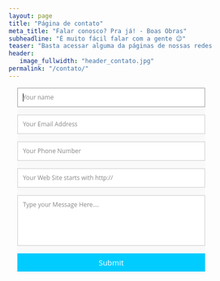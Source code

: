 ```yaml
---
layout: page
title: "Página de contato"
meta_title: "Falar conosco? Pra já! - Boas Obras"
subheadline: "É muito fácil falar com a gente 😉"
teaser: "Basta acessar alguma da páginas de nossas redes sociais (abaixo) ou entrar em contato pelo formulário."
header:
   image_fullwidth: "header_contato.jpg"
permalink: "/contato/"
---
```


<style>
@import url(https://fonts.googleapis.com/css?family=Open+Sans:400italic,400,300,600);

* {
	margin:0;
	padding:0;
	box-sizing:border-box;
	-webkit-box-sizing:border-box;
	-moz-box-sizing:border-box;
	-webkit-font-smoothing:antialiased;
	-moz-font-smoothing:antialiased;
	-o-font-smoothing:antialiased;
	font-smoothing:antialiased;
	text-rendering:optimizeLegibility;
}

.container {
	max-width:400px;
	width:100%;
	margin:0 auto;
	position:relative;
}

#contact input[type="text"], #contact input[type="email"], #contact input[type="tel"], #contact input[type="url"], #contact textarea, #contact button[type="submit"] { font:400 12px/16px "Open Sans", Helvetica, Arial, sans-serif; }

#contact {
	background:#F9F9F9;
	margin:15px;
}

#contact h3 {
	color: #F96;
	display: block;
	font-size: 30px;
	font-weight: 400;
	margin: 0;
	padding: 0;
}

#contact h4 {
	margin:5px 0 15px;
	display:block;
	font-size:13px;
}

fieldset {
	border: medium none !important;
	margin: 0 0 10px;
	min-width: 100%;
	padding: 0;
	width: 100%;
}

#contact input[type="text"], #contact input[type="email"], #contact input[type="tel"], #contact input[type="url"], #contact textarea {
	width:100%;
	border:1px solid #CCC;
	background:#FFF;
	margin:0 0 5px;
	padding:10px;
}

#contact input[type="text"]:hover, #contact input[type="email"]:hover, #contact input[type="tel"]:hover, #contact input[type="url"]:hover, #contact textarea:hover {
	-webkit-transition:border-color 0.3s ease-in-out;
	-moz-transition:border-color 0.3s ease-in-out;
	transition:border-color 0.3s ease-in-out;
	border:1px solid #AAA;
}

#contact textarea {
	height:100px;
	max-width:100%;
  resize:none;
}

#contact button[type="submit"] {
	cursor:pointer;
	width:100%;
	border:none;
	background:#0CF;
	color:#FFF;
	margin:0 0 5px;
	padding:10px;
	font-size:15px;
}

#contact button[type="submit"]:hover {
	background:#09C;
	-webkit-transition:background 0.3s ease-in-out;
	-moz-transition:background 0.3s ease-in-out;
	transition:background-color 0.3s ease-in-out;
}

#contact button[type="submit"]:active { box-shadow:inset 0 1px 3px rgba(0, 0, 0, 0.5); }

#contact input:focus, #contact textarea:focus {
	outline:0;
	border:1px solid #999;
}
::-webkit-input-placeholder {
 color:#888;
}
:-moz-placeholder {
 color:#888;
}
::-moz-placeholder {
 color:#888;
}
:-ms-input-placeholder {
 color:#888;
}
</style>

<div class="container">  
  <form id="contact" action="" method="post">
    <fieldset>
      <input placeholder="Your name" type="text" tabindex="1" required autofocus>
    </fieldset>
    <fieldset>
      <input placeholder="Your Email Address" type="email" tabindex="2" required>
    </fieldset>
    <fieldset>
      <input placeholder="Your Phone Number" type="tel" tabindex="3" required>
    </fieldset>
    <fieldset>
      <input placeholder="Your Web Site starts with http://" type="url" tabindex="4" required>
    </fieldset>
    <fieldset>
      <textarea placeholder="Type your Message Here...." tabindex="5" required></textarea>
    </fieldset>
    <fieldset>
      <button name="submit" type="submit" id="contact-submit" data-submit="...Sending">Submit</button>
    </fieldset>
  </form>
</div>

